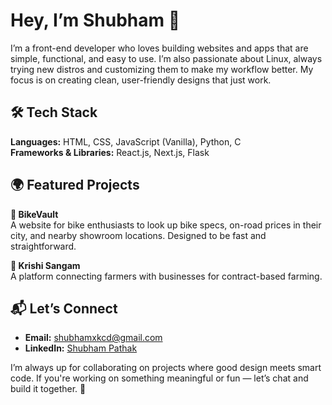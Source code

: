 # Hey, I’m Shubham 👋  

I’m a front-end developer who loves building websites and apps that are simple, functional, and easy to use. I’m also passionate about Linux, always trying new distros and customizing them to make my workflow better. My focus is on creating clean, user-friendly designs that just work.

## 🛠️ Tech Stack

**Languages:** HTML, CSS, JavaScript (Vanilla), Python, C  
**Frameworks & Libraries:** React.js, Next.js, Flask  

## 🌍 Featured Projects

**🚀 BikeVault**  
A website for bike enthusiasts to look up bike specs, on-road prices in their city, and nearby showroom locations. Designed to be fast and straightforward.

**🌾 Krishi Sangam**  
A platform connecting farmers with businesses for contract-based farming.

## 📬 Let’s Connect

- **Email:** [shubhamxkcd@gmail.com](mailto:shubhamxkcd@gmail.com)  
- **LinkedIn:** [Shubham Pathak](https://www.linkedin.com/in/shubham-pathak-05366b272/)

I’m always up for collaborating on projects where good design meets smart code. If you're working on something meaningful or fun — let’s chat and build it together. 🌱
